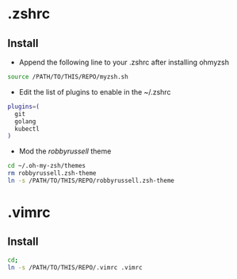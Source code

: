 # .zshrc
## Install
- Append the following line to your .zshrc after installing ohmyzsh
```sh
source /PATH/TO/THIS/REPO/myzsh.sh
``` 

- Edit the list of plugins to enable in the ~/.zshrc
```sh
plugins=(
  git
  golang
  kubectl
)
```

- Mod the _robbyrussell_ theme
```sh
cd ~/.oh-my-zsh/themes
rm robbyrussell.zsh-theme
ln -s /PATH/TO/THIS/REPO/robbyrussell.zsh-theme
```
# .vimrc
## Install
```sh
cd; 
ln -s /PATH/TO/THIS/REPO/.vimrc .vimrc
```
